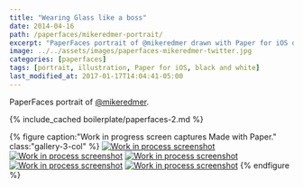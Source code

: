 ```yaml
---
title: "Wearing Glass like a boss"
date: 2014-04-16
path: /paperfaces/mikeredmer-portrait/
excerpt: "PaperFaces portrait of @mikeredmer drawn with Paper for iOS on an iPad."
image: ../../assets/images/paperfaces-mikeredmer-twitter.jpg
categories: [paperfaces]
tags: [portrait, illustration, Paper for iOS, black and white]
last_modified_at: 2017-01-17T14:04:41-05:00
---
```


PaperFaces portrait of [@mikeredmer](https://twitter.com/mikeredmer).

{% include_cached boilerplate/paperfaces-2.md %}

{% figure caption:"Work in progress screen captures Made with Paper." class:"gallery-3-col" %}
[![Work in process screenshot](../../assets/images/paperfaces-mikeredmer-process-1-600.jpg)](../../assets/images/paperfaces-mikeredmer-process-1-lg.jpg)
[![Work in process screenshot](../../assets/images/paperfaces-mikeredmer-process-2-600.jpg)](../../assets/images/paperfaces-mikeredmer-process-2-lg.jpg)
[![Work in process screenshot](../../assets/images/paperfaces-mikeredmer-process-3-600.jpg)](../../assets/images/paperfaces-mikeredmer-process-3-lg.jpg)
[![Work in process screenshot](../../assets/images/paperfaces-mikeredmer-process-4-600.jpg)](../../assets/images/paperfaces-mikeredmer-process-4-lg.jpg)
[![Work in process screenshot](../../assets/images/paperfaces-mikeredmer-process-5-600.jpg)](../../assets/images/paperfaces-mikeredmer-process-5-lg.jpg)
{% endfigure %}
